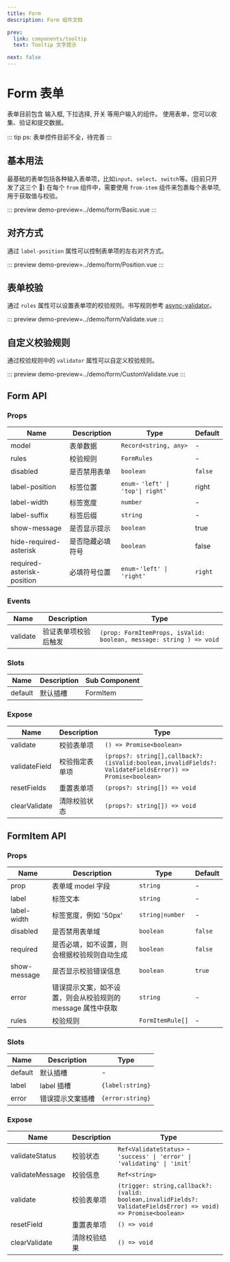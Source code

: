 ```yaml
---
title: Form
description: Form 组件文档

prev:
  link: components/tooltip
  text: Tooltip 文字提示

next: false
---
```


# Form 表单

表单目前包含 输入框, 下拉选择, 开关 等用户输入的组件。 使用表单，您可以收集、验证和提交数据。

::: tip
ps: 表单控件目前不全，待完善
:::

## 基本用法

最基础的表单包括各种输入表单项，比如`input`、`select`、`switch`等。(目前只开发了这三个 🤣)
在每个 `from` 组件中，需要使用 `from-item` 组件来包裹每个表单项,用于获取值与校验。

::: preview
demo-preview=../demo/form/Basic.vue
:::

## 对齐方式

通过 `label-position` 属性可以控制表单项的左右对齐方式。

::: preview
demo-preview=../demo/form/Position.vue
:::

## 表单校验

通过 `rules` 属性可以设置表单项的校验规则。书写规则参考 [async-validator](https://github.com/yiminghe/async-validator)。

::: preview
demo-preview=../demo/form/Validate.vue
:::

## 自定义校验规则

通过校验规则中的 `validator` 属性可以自定义校验规则。

::: preview
demo-preview=../demo/form/CustomValidate.vue
:::

## Form API

### Props

| Name                       | Description      | Type                               | Default |
| -------------------------- | ---------------- | ---------------------------------- | ------- |
| model                      | 表单数据         | `Record<string, any>`              | -       |
| rules                      | 校验规则         | `FormRules`                        | -       |
| disabled                   | 是否禁用表单     | `boolean`                          | `false` |
| label-position             | 标签位置         | `enum`- `'left' \| 'top'\| right'` | right   |
| label-width                | 标签宽度         | `number`                           | -       |
| label-suffix               | 标签后缀         | `string`                           | -       |
| show-message               | 是否显示提示     | `boolean`                          | true    |
| hide-required-asterisk     | 是否隐藏必填符号 | `boolean`                          | false   |
| required-asterisk-position | 必填符号位置     | `enum`-`'left' \| 'right'`         | `right` |

### Events

| Name     | Description          | Type                                                                |
| -------- | -------------------- | ------------------------------------------------------------------- |
| validate | 验证表单项校验后触发 | `(prop: FormItemProps, isValid: boolean, message: string ) => void` |

### Slots

| Name    | Description | Sub Component |
| ------- | ----------- | ------------- |
| default | 默认插槽    | FormItem      |

### Expose

| Name          | Description    | Type                                                                                                     |
| ------------- | -------------- | -------------------------------------------------------------------------------------------------------- |
| validate      | 校验表单项     | `() => Promise<boolean>`                                                                                 |
| validateField | 校验指定表单项 | `(props?: string[],callback?:(isValid:boolean,invalidFields?: ValidateFieldsError)) => Promise<boolean>` |
| resetFields   | 重置表单项     | `(props?: string[]) => void`                                                                             |
| clearValidate | 清除校验状态   | `(props?: string[]) => void`                                                                             |

## FormItem API

### Props

| Name         | Description                                                 | Type             | Default |
| ------------ | ----------------------------------------------------------- | ---------------- | ------- |
| prop         | 表单域 model 字段                                           | `string`         | -       |
| label        | 标签文本                                                    | `string`         | -       |
| label-width  | 标签宽度，例如 '50px'                                       | `string\|number` | -       |
| disabled     | 是否禁用表单域                                              | `boolean`        | `false` |
| required     | 是否必填，如不设置，则会根据校验规则自动生成                | `boolean`        | `false` |
| show-message | 是否显示校验错误信息                                        | `boolean`        | `true`  |
| error        | 错误提示文案，如不设置，则会从校验规则的 message 属性中获取 | `string`         | -       |
| rules        | 校验规则                                                    | `FormItemRule[]` | -       |

### Slots

| Name    | Description      | Type             |
| ------- | ---------------- | ---------------- |
| default | 默认插槽         | -                |
| label   | label 插槽       | `{label:string}` |
| error   | 错误提示文案插槽 | `{error:string}` |

### Expose

| Name            | Description  | Type                                                                                                            |
| --------------- | ------------ | --------------------------------------------------------------------------------------------------------------- |
| validateStatus  | 校验状态     | `Ref<ValidateStatus>` - `'success' \| 'error' \| 'validating' \| 'init'`                                        |
| validateMessage | 校验信息     | `Ref<string>`                                                                                                   |
| validate        | 校验表单项   | `(trigger: string,callback?: (valid: boolean,invalidFields?: ValidateFieldsError) => void) => Promise<boolean>` |
| resetField      | 重置表单项   | `() => void`                                                                                                    |
| clearValidate   | 清除校验结果 | `() => void`                                                                                                    |
